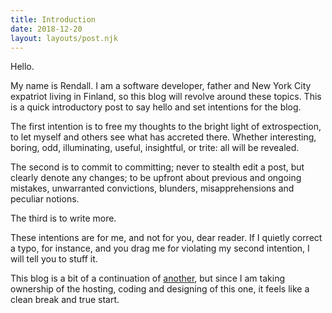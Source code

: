 ```yaml
---
title: Introduction
date: 2018-12-20
layout: layouts/post.njk
---
```

Hello.

My name is Rendall. I am a software developer, father and New York City expatriot living in Finland, so this blog will revolve around these topics. This is a quick introductory post to say hello and set intentions for the blog. 

The first intention is to free my thoughts to the bright light of extrospection, to let myself and others see what has accreted there. Whether interesting, boring, odd, illuminating, useful, insightful, or trite: all will be revealed.

The second is to commit to committing; never to stealth edit a post, but clearly denote any changes; to be upfront about previous and ongoing mistakes, unwarranted convictions, blunders, misapprehensions and peculiar notions.

The third is to write more.

These intentions are for me, and not for you, dear reader. If I quietly correct a typo, for instance, and you drag me for violating my second intention, I will tell you to stuff it.

This blog is a bit of a continuation of [another](https://rendallkoski.blogspot.com/), but since I am taking ownership of the hosting, coding and designing of this one, it feels like a clean break and true start.